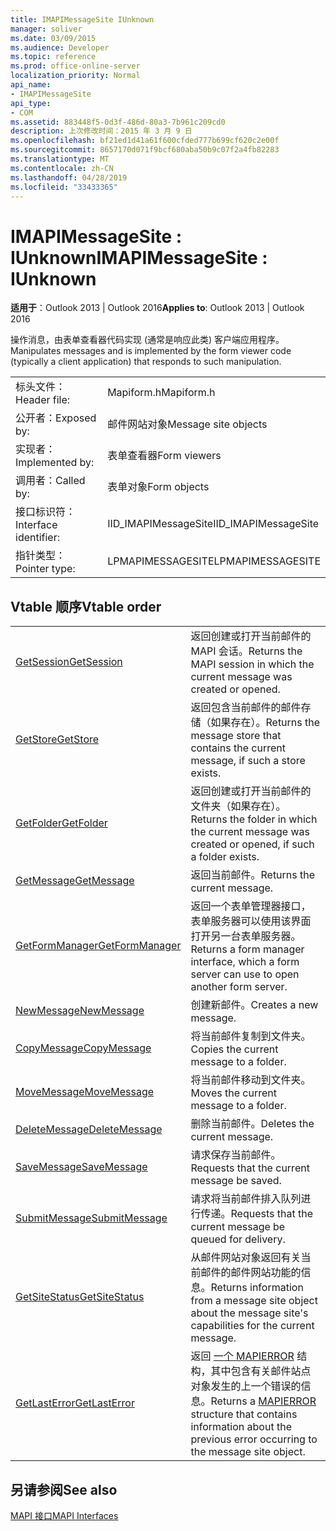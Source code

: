 ```yaml
---
title: IMAPIMessageSite IUnknown
manager: soliver
ms.date: 03/09/2015
ms.audience: Developer
ms.topic: reference
ms.prod: office-online-server
localization_priority: Normal
api_name:
- IMAPIMessageSite
api_type:
- COM
ms.assetid: 883448f5-0d3f-486d-80a3-7b961c209cd0
description: 上次修改时间：2015 年 3 月 9 日
ms.openlocfilehash: bf21ed1d41a61f600cfded777b699cf620c2e00f
ms.sourcegitcommit: 8657170d071f9bcf680aba50b9c07f2a4fb82283
ms.translationtype: MT
ms.contentlocale: zh-CN
ms.lasthandoff: 04/28/2019
ms.locfileid: "33433365"
---
```

# <a name="imapimessagesite--iunknown"></a><span data-ttu-id="64a29-103">IMAPIMessageSite : IUnknown</span><span class="sxs-lookup"><span data-stu-id="64a29-103">IMAPIMessageSite : IUnknown</span></span>

  
  
<span data-ttu-id="64a29-104">**适用于**：Outlook 2013 | Outlook 2016</span><span class="sxs-lookup"><span data-stu-id="64a29-104">**Applies to**: Outlook 2013 | Outlook 2016</span></span> 
  
<span data-ttu-id="64a29-105">操作消息，由表单查看器代码实现 (通常是响应此类) 客户端应用程序。</span><span class="sxs-lookup"><span data-stu-id="64a29-105">Manipulates messages and is implemented by the form viewer code (typically a client application) that responds to such manipulation.</span></span>
  
|||
|:-----|:-----|
|<span data-ttu-id="64a29-106">标头文件：</span><span class="sxs-lookup"><span data-stu-id="64a29-106">Header file:</span></span>  <br/> |<span data-ttu-id="64a29-107">Mapiform.h</span><span class="sxs-lookup"><span data-stu-id="64a29-107">Mapiform.h</span></span>  <br/> |
|<span data-ttu-id="64a29-108">公开者：</span><span class="sxs-lookup"><span data-stu-id="64a29-108">Exposed by:</span></span>  <br/> |<span data-ttu-id="64a29-109">邮件网站对象</span><span class="sxs-lookup"><span data-stu-id="64a29-109">Message site objects</span></span>  <br/> |
|<span data-ttu-id="64a29-110">实现者：</span><span class="sxs-lookup"><span data-stu-id="64a29-110">Implemented by:</span></span>  <br/> |<span data-ttu-id="64a29-111">表单查看器</span><span class="sxs-lookup"><span data-stu-id="64a29-111">Form viewers</span></span>  <br/> |
|<span data-ttu-id="64a29-112">调用者：</span><span class="sxs-lookup"><span data-stu-id="64a29-112">Called by:</span></span>  <br/> |<span data-ttu-id="64a29-113">表单对象</span><span class="sxs-lookup"><span data-stu-id="64a29-113">Form objects</span></span>  <br/> |
|<span data-ttu-id="64a29-114">接口标识符：</span><span class="sxs-lookup"><span data-stu-id="64a29-114">Interface identifier:</span></span>  <br/> |<span data-ttu-id="64a29-115">IID_IMAPIMessageSite</span><span class="sxs-lookup"><span data-stu-id="64a29-115">IID_IMAPIMessageSite</span></span>  <br/> |
|<span data-ttu-id="64a29-116">指针类型：</span><span class="sxs-lookup"><span data-stu-id="64a29-116">Pointer type:</span></span>  <br/> |<span data-ttu-id="64a29-117">LPMAPIMESSAGESITE</span><span class="sxs-lookup"><span data-stu-id="64a29-117">LPMAPIMESSAGESITE</span></span>  <br/> |
   
## <a name="vtable-order"></a><span data-ttu-id="64a29-118">Vtable 顺序</span><span class="sxs-lookup"><span data-stu-id="64a29-118">Vtable order</span></span>

|||
|:-----|:-----|
|[<span data-ttu-id="64a29-119">GetSession</span><span class="sxs-lookup"><span data-stu-id="64a29-119">GetSession</span></span>](imapimessagesite-getsession.md) <br/> |<span data-ttu-id="64a29-120">返回创建或打开当前邮件的 MAPI 会话。</span><span class="sxs-lookup"><span data-stu-id="64a29-120">Returns the MAPI session in which the current message was created or opened.</span></span>  <br/> |
|[<span data-ttu-id="64a29-121">GetStore</span><span class="sxs-lookup"><span data-stu-id="64a29-121">GetStore</span></span>](imapimessagesite-getstore.md) <br/> |<span data-ttu-id="64a29-122">返回包含当前邮件的邮件存储（如果存在）。</span><span class="sxs-lookup"><span data-stu-id="64a29-122">Returns the message store that contains the current message, if such a store exists.</span></span>  <br/> |
|[<span data-ttu-id="64a29-123">GetFolder</span><span class="sxs-lookup"><span data-stu-id="64a29-123">GetFolder</span></span>](imapimessagesite-getfolder.md) <br/> |<span data-ttu-id="64a29-124">返回创建或打开当前邮件的文件夹（如果存在）。</span><span class="sxs-lookup"><span data-stu-id="64a29-124">Returns the folder in which the current message was created or opened, if such a folder exists.</span></span>  <br/> |
|[<span data-ttu-id="64a29-125">GetMessage</span><span class="sxs-lookup"><span data-stu-id="64a29-125">GetMessage</span></span>](imapimessagesite-getmessage.md) <br/> |<span data-ttu-id="64a29-126">返回当前邮件。</span><span class="sxs-lookup"><span data-stu-id="64a29-126">Returns the current message.</span></span>  <br/> |
|[<span data-ttu-id="64a29-127">GetFormManager</span><span class="sxs-lookup"><span data-stu-id="64a29-127">GetFormManager</span></span>](imapimessagesite-getformmanager.md) <br/> |<span data-ttu-id="64a29-128">返回一个表单管理器接口，表单服务器可以使用该界面打开另一台表单服务器。</span><span class="sxs-lookup"><span data-stu-id="64a29-128">Returns a form manager interface, which a form server can use to open another form server.</span></span>  <br/> |
|[<span data-ttu-id="64a29-129">NewMessage</span><span class="sxs-lookup"><span data-stu-id="64a29-129">NewMessage</span></span>](imapimessagesite-newmessage.md) <br/> |<span data-ttu-id="64a29-130">创建新邮件。</span><span class="sxs-lookup"><span data-stu-id="64a29-130">Creates a new message.</span></span>  <br/> |
|[<span data-ttu-id="64a29-131">CopyMessage</span><span class="sxs-lookup"><span data-stu-id="64a29-131">CopyMessage</span></span>](imapimessagesite-copymessage.md) <br/> |<span data-ttu-id="64a29-132">将当前邮件复制到文件夹。</span><span class="sxs-lookup"><span data-stu-id="64a29-132">Copies the current message to a folder.</span></span>  <br/> |
|[<span data-ttu-id="64a29-133">MoveMessage</span><span class="sxs-lookup"><span data-stu-id="64a29-133">MoveMessage</span></span>](imapimessagesite-movemessage.md) <br/> |<span data-ttu-id="64a29-134">将当前邮件移动到文件夹。</span><span class="sxs-lookup"><span data-stu-id="64a29-134">Moves the current message to a folder.</span></span>  <br/> |
|[<span data-ttu-id="64a29-135">DeleteMessage</span><span class="sxs-lookup"><span data-stu-id="64a29-135">DeleteMessage</span></span>](imapimessagesite-deletemessage.md) <br/> |<span data-ttu-id="64a29-136">删除当前邮件。</span><span class="sxs-lookup"><span data-stu-id="64a29-136">Deletes the current message.</span></span>  <br/> |
|[<span data-ttu-id="64a29-137">SaveMessage</span><span class="sxs-lookup"><span data-stu-id="64a29-137">SaveMessage</span></span>](imapimessagesite-savemessage.md) <br/> |<span data-ttu-id="64a29-138">请求保存当前邮件。</span><span class="sxs-lookup"><span data-stu-id="64a29-138">Requests that the current message be saved.</span></span>  <br/> |
|[<span data-ttu-id="64a29-139">SubmitMessage</span><span class="sxs-lookup"><span data-stu-id="64a29-139">SubmitMessage</span></span>](imapimessagesite-submitmessage.md) <br/> |<span data-ttu-id="64a29-140">请求将当前邮件排入队列进行传递。</span><span class="sxs-lookup"><span data-stu-id="64a29-140">Requests that the current message be queued for delivery.</span></span>  <br/> |
|[<span data-ttu-id="64a29-141">GetSiteStatus</span><span class="sxs-lookup"><span data-stu-id="64a29-141">GetSiteStatus</span></span>](imapimessagesite-getsitestatus.md) <br/> |<span data-ttu-id="64a29-142">从邮件网站对象返回有关当前邮件的邮件网站功能的信息。</span><span class="sxs-lookup"><span data-stu-id="64a29-142">Returns information from a message site object about the message site's capabilities for the current message.</span></span>  <br/> |
|[<span data-ttu-id="64a29-143">GetLastError</span><span class="sxs-lookup"><span data-stu-id="64a29-143">GetLastError</span></span>](imapimessagesite-getlasterror.md) <br/> |<span data-ttu-id="64a29-144">返回 [一个 MAPIERROR](mapierror.md) 结构，其中包含有关邮件站点对象发生的上一个错误的信息。</span><span class="sxs-lookup"><span data-stu-id="64a29-144">Returns a [MAPIERROR](mapierror.md) structure that contains information about the previous error occurring to the message site object.</span></span>  <br/> |
   
## <a name="see-also"></a><span data-ttu-id="64a29-145">另请参阅</span><span class="sxs-lookup"><span data-stu-id="64a29-145">See also</span></span>



[<span data-ttu-id="64a29-146">MAPI 接口</span><span class="sxs-lookup"><span data-stu-id="64a29-146">MAPI Interfaces</span></span>](mapi-interfaces.md)

